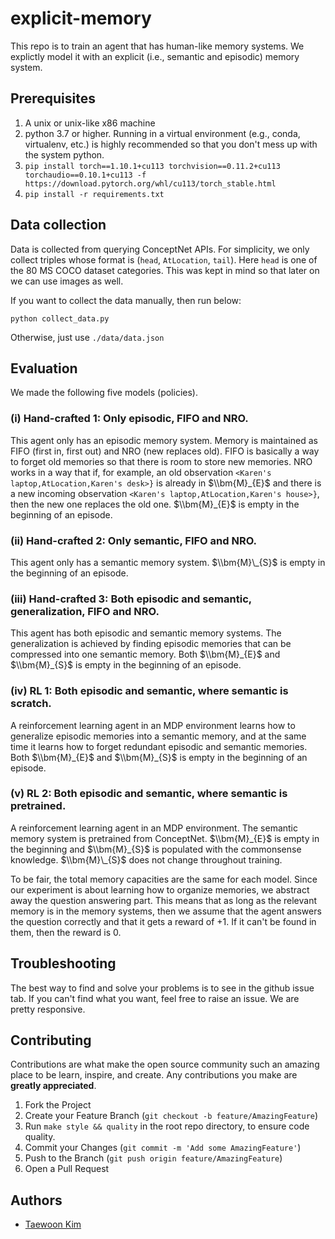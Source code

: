 # explicit-memory

This repo is to train an agent that has human-like memory systems. We explictly model it with an explicit (i.e., semantic and episodic) memory system.

## Prerequisites

1. A unix or unix-like x86 machine
1. python 3.7 or higher. Running in a virtual environment (e.g., conda, virtualenv, etc.) is highly recommended so that you don't mess up with the system python.
1. `pip install torch==1.10.1+cu113 torchvision==0.11.2+cu113 torchaudio==0.10.1+cu113 -f https://download.pytorch.org/whl/cu113/torch_stable.html`
1. `pip install -r requirements.txt`

## Data collection

Data is collected from querying ConceptNet APIs. For simplicity, we only collect triples whose format is (`head`, `AtLocation`, `tail`). Here `head` is one of the 80 MS COCO dataset categories. This was kept in mind so that later on we can use images as well.

If you want to collect the data manually, then run below:

```
python collect_data.py
```

Otherwise, just use `./data/data.json`

## Evaluation

We made the following five models (policies).

### (i) Hand-crafted 1: Only episodic, FIFO and NRO.

This agent only has an episodic memory system. Memory is maintained as FIFO (first in, first out) and NRO (new replaces old). FIFO is basically a way to forget old memories so that there is room to store new memories. NRO works in a way that if, for example, an old observation `<Karen's laptop,AtLocation,Karen's desk>}` is already in $\\bm{M}_{E}$ and there is a new incoming observation `<Karen's laptop,AtLocation,Karen's house>}`, then the new one replaces the old one. $\\bm{M}_{E}$ is empty in the beginning of an episode.

### (ii) Hand-crafted 2: Only semantic, FIFO and NRO.

This agent only has a semantic memory system. $\\bm{M}\_{S}$ is empty in the beginning of an episode.

### (iii) Hand-crafted 3: Both episodic and semantic, generalization, FIFO and NRO.

This agent has both episodic and semantic memory systems. The generalization is achieved by finding episodic memories that can be compressed into one semantic memory. Both $\\bm{M}_{E}$ and $\\bm{M}_{S}$ is empty in the beginning of an episode.

### (iv) RL 1: Both episodic and semantic, where semantic is scratch.

A reinforcement learning agent in an MDP environment learns how to generalize episodic memories into a semantic memory, and at the same time it learns how to forget redundant episodic and semantic memories. Both $\\bm{M}_{E}$ and $\\bm{M}_{S}$ is empty in the beginning of an episode.

### (v) RL 2: Both episodic and semantic, where semantic is pretrained.

A reinforcement learning agent in an MDP environment. The semantic memory system is pretrained from ConceptNet. $\\bm{M}_{E}$ is empty in the beginning and $\\bm{M}_{S}$ is populated with the commonsense knowledge. $\\bm{M}\_{S}$ does not change throughout training.

To be fair, the total memory capacities are the same for each model. Since our experiment is about learning how to organize memories, we abstract away the question answering part. This means that as long as the relevant memory is in the memory systems, then we assume that the agent answers the question correctly and that it gets a reward of $+1$. If it can't be found in them, then the reward is $0$.

## Troubleshooting

The best way to find and solve your problems is to see in the github issue tab. If you can't find what you want, feel free to raise an issue. We are pretty responsive.

## Contributing

Contributions are what make the open source community such an amazing place to be learn, inspire, and create. Any contributions you make are **greatly appreciated**.

1. Fork the Project
1. Create your Feature Branch (`git checkout -b feature/AmazingFeature`)
1. Run `make style && quality` in the root repo directory, to ensure code quality.
1. Commit your Changes (`git commit -m 'Add some AmazingFeature'`)
1. Push to the Branch (`git push origin feature/AmazingFeature`)
1. Open a Pull Request

## Authors

- [Taewoon Kim](https://taewoonkim.com/)
